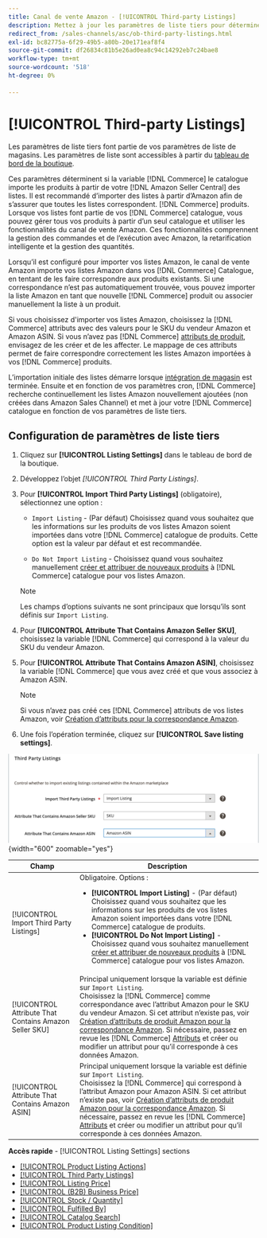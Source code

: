 ```yaml
---
title: Canal de vente Amazon - [!UICONTROL Third-party Listings]
description: Mettez à jour les paramètres de liste tiers pour déterminer si votre catalogue Commerce importe des produits à partir de vos listes Amazon Seller Central existantes.
redirect_from: /sales-channels/asc/ob-third-party-listings.html
exl-id: bc82775a-6f29-49b5-a80b-20e171eaf8f4
source-git-commit: df26834c81b5e26ad0ea8c94c14292eb7c24bae8
workflow-type: tm+mt
source-wordcount: '518'
ht-degree: 0%

---
```


# [!UICONTROL Third-party Listings]

Les paramètres de liste tiers font partie de vos paramètres de liste de magasins. Les paramètres de liste sont accessibles à partir du [tableau de bord de la boutique](./amazon-store-dashboard.md).

Ces paramètres déterminent si la variable [!DNL Commerce] le catalogue importe les produits à partir de votre [!DNL Amazon Seller Central] des listes. Il est recommandé d’importer des listes à partir d’Amazon afin de s’assurer que toutes les listes correspondent. [!DNL Commerce] produits. Lorsque vos listes font partie de vos [!DNL Commerce] catalogue, vous pouvez gérer tous vos produits à partir d’un seul catalogue et utiliser les fonctionnalités du canal de vente Amazon. Ces fonctionnalités comprennent la gestion des commandes et de l’exécution avec Amazon, la retarification intelligente et la gestion des quantités.

Lorsqu’il est configuré pour importer vos listes Amazon, le canal de vente Amazon importe vos listes Amazon dans vos [!DNL Commerce] Catalogue, en tentant de les faire correspondre aux produits existants. Si une correspondance n’est pas automatiquement trouvée, vous pouvez importer la liste Amazon en tant que nouvelle [!DNL Commerce] produit ou associer manuellement la liste à un produit.

Si vous choisissez d&#39;importer vos listes Amazon, choisissez la [!DNL Commerce] attributs avec des valeurs pour le SKU du vendeur Amazon et Amazon ASIN. Si vous n’avez pas [!DNL Commerce] [attributs de produit](./ob-creating-magento-attributes.md), envisagez de les créer et de les affecter. Le mappage de ces attributs permet de faire correspondre correctement les listes Amazon importées à vos [!DNL Commerce] produits.

L’importation initiale des listes démarre lorsque [intégration de magasin](./store-integration.md) est terminée. Ensuite et en fonction de vos paramètres cron, [!DNL Commerce] recherche continuellement les listes Amazon nouvellement ajoutées (non créées dans Amazon Sales Channel) et met à jour votre [!DNL Commerce] catalogue en fonction de vos paramètres de liste tiers.

## Configuration de paramètres de liste tiers

1. Cliquez sur **[!UICONTROL Listing Settings]** dans le tableau de bord de la boutique.

1. Développez l’objet _[!UICONTROL Third Party Listings]_.

1. Pour **[!UICONTROL Import Third Party Listings]** (obligatoire), sélectionnez une option :

   - `Import Listing` - (Par défaut) Choisissez quand vous souhaitez que les informations sur les produits de vos listes Amazon soient importées dans votre [!DNL Commerce] catalogue de produits. Cette option est la valeur par défaut et est recommandée.

   - `Do Not Import Listing` - Choisissez quand vous souhaitez manuellement [créer et attribuer de nouveaux produits](https://experienceleague.adobe.com/docs/commerce-admin/catalog/products/products-list.html) à [!DNL Commerce] catalogue pour vos listes Amazon.
   >[!NOTE]
   >Les champs d’options suivants ne sont principaux que lorsqu’ils sont définis sur `Import Listing`.

1. Pour **[!UICONTROL Attribute That Contains Amazon Seller SKU]**, choisissez la variable [!DNL Commerce] qui correspond à la valeur du SKU du vendeur Amazon.

1. Pour **[!UICONTROL Attribute That Contains Amazon ASIN]**, choisissez la variable [!DNL Commerce] que vous avez créé et que vous associez à Amazon ASIN.

   >[!NOTE]
   >Si vous n’avez pas créé ces [!DNL Commerce] attributs de vos listes Amazon, voir [Création d’attributs pour la correspondance Amazon](./ob-creating-magento-attributes.md).

1. Une fois l’opération terminée, cliquez sur **[!UICONTROL Save listing settings]**.

![Listes tierces](assets/amazon-third-party-listings.png){width="600" zoomable="yes"}

| Champ | Description |
|---|---|
| [!UICONTROL Import Third Party Listings] | Obligatoire. Options :<ul><li>**[!UICONTROL Import Listing]** - (Par défaut) Choisissez quand vous souhaitez que les informations sur les produits de vos listes Amazon soient importées dans votre [!DNL Commerce] catalogue de produits. </li><li>**[!UICONTROL Do Not Import Listing]** - Choisissez quand vous souhaitez manuellement [créer et attribuer de nouveaux produits](https://experienceleague.adobe.com/docs/commerce-admin/catalog/products/products-list.html) à [!DNL Commerce] catalogue pour vos listes Amazon.</li></ul> |
| [!UICONTROL Attribute That Contains Amazon Seller SKU] | Principal uniquement lorsque la variable est définie sur `Import Listing`.<br>Choisissez la [!DNL Commerce] comme correspondance avec l’attribut Amazon pour le SKU du vendeur Amazon. Si cet attribut n’existe pas, voir [Création d’attributs de produit Amazon pour la correspondance Amazon](./ob-creating-magento-attributes.md). Si nécessaire, passez en revue les [!DNL Commerce] [Attributs](./managing-attributes.md) et créer ou modifier un attribut pour qu’il corresponde à ces données Amazon. |
| [!UICONTROL Attribute That Contains Amazon ASIN] | Principal uniquement lorsque la variable est définie sur `Import Listing`.<br>Choisissez la [!DNL Commerce] qui correspond à l’attribut Amazon pour Amazon ASIN. Si cet attribut n’existe pas, voir [Création d’attributs de produit Amazon pour la correspondance Amazon](./ob-creating-magento-attributes.md). Si nécessaire, passez en revue les [!DNL Commerce] [Attributs](./managing-attributes.md) et créer ou modifier un attribut pour qu’il corresponde à ces données Amazon. |

**Accès rapide** - [!UICONTROL Listing Settings] sections

- [[!UICONTROL Product Listing Actions]](./product-listing-actions.md)
- [[!UICONTROL Third Party Listings]](./third-party-listing-settings.md)
- [[!UICONTROL Listing Price]](./listing-price.md)
- [[!UICONTROL (B2B) Business Price]](./business-pricing.md)
- [[!UICONTROL Stock / Quantity]](./stock-quantity.md)
- [[!UICONTROL Fulfilled By]](./fulfilled-by.md)
- [[!UICONTROL Catalog Search]](./catalog-search.md)
- [[!UICONTROL Product Listing Condition]](./product-listing-condition.md)
